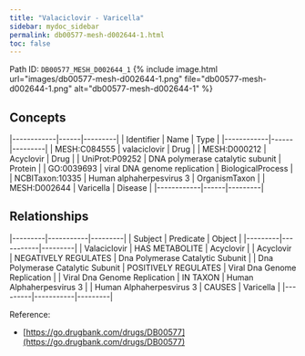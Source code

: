```yaml
---
title: "Valaciclovir - Varicella"
sidebar: mydoc_sidebar
permalink: db00577-mesh-d002644-1.html
toc: false 
---
```



Path ID: `DB00577_MESH_D002644_1`
{% include image.html url="images/db00577-mesh-d002644-1.png" file="db00577-mesh-d002644-1.png" alt="db00577-mesh-d002644-1" %}

## Concepts

|------------|------|---------|
| Identifier | Name | Type    |
|------------|------|---------|
| MESH:C084555 | valaciclovir | Drug |
| MESH:D000212 | Acyclovir | Drug |
| UniProt:P09252 | DNA polymerase catalytic subunit | Protein |
| GO:0039693 | viral DNA genome replication | BiologicalProcess |
| NCBITaxon:10335 | Human alphaherpesvirus 3 | OrganismTaxon |
| MESH:D002644 | Varicella | Disease |
|------------|------|---------|

## Relationships

|---------|-----------|---------|
| Subject | Predicate | Object  |
|---------|-----------|---------|
| Valaciclovir | HAS METABOLITE | Acyclovir |
| Acyclovir | NEGATIVELY REGULATES | Dna Polymerase Catalytic Subunit |
| Dna Polymerase Catalytic Subunit | POSITIVELY REGULATES | Viral Dna Genome Replication |
| Viral Dna Genome Replication | IN TAXON | Human Alphaherpesvirus 3 |
| Human Alphaherpesvirus 3 | CAUSES | Varicella |
|---------|-----------|---------|

Reference: 
  - [https://go.drugbank.com/drugs/DB00577](https://go.drugbank.com/drugs/DB00577)
